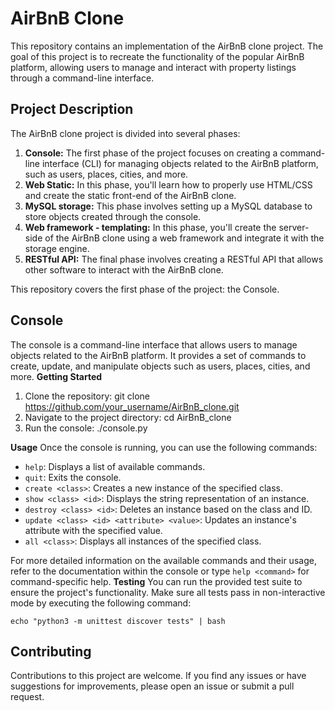 
# AirBnB Clone

This repository contains an implementation of the AirBnB clone project. The goal of this project is to recreate the functionality of the popular AirBnB platform, allowing users to manage and interact with property listings through a command-line interface.

## Project Description

The AirBnB clone project is divided into several phases:

1. **Console:** The first phase of the project focuses on creating a command-line interface (CLI) for managing objects related to the AirBnB platform, such as users, places, cities, and more.
2. **Web Static:** In this phase, you'll learn how to properly use HTML/CSS and create the static front-end of the AirBnB clone.
3. **MySQL storage:** This phase involves setting up a MySQL database to store objects created through the console.
4. **Web framework - templating:** In this phase, you'll create the server-side of the AirBnB clone using a web framework and integrate it with the storage engine.
5. **RESTful API:** The final phase involves creating a RESTful API that allows other software to interact with the AirBnB clone.

This repository covers the first phase of the project: the Console.

## Console

The console is a command-line interface that allows users to manage objects related to the AirBnB platform. It provides a set of commands to create, update, and manipulate objects such as users, places, cities, and more.
**Getting Started**

1. Clone the repository:
    git clone https://github.com/your_username/AirBnB_clone.git
2. Navigate to the project directory:
    cd AirBnB_clone
3. Run the console:
    ./console.py

**Usage**
Once the console is running, you can use the following commands:

- `help`: Displays a list of available commands.
- `quit`: Exits the console.
- `create <class>`: Creates a new instance of the specified class.
- `show <class> <id>`: Displays the string representation of an instance.
- `destroy <class> <id>`: Deletes an instance based on the class and ID.
- `update <class> <id> <attribute> <value>`: Updates an instance's attribute with the specified value.
- `all <class>`: Displays all instances of the specified class.

For more detailed information on the available commands and their usage, refer to the documentation within the console or type `help <command>` for command-specific help.
**Testing**
You can run the provided test suite to ensure the project's functionality. Make sure all tests pass in non-interactive mode by executing the following command:

    echo "python3 -m unittest discover tests" | bash
## Contributing

Contributions to this project are welcome. If you find any issues or have suggestions for improvements, please open an issue or submit a pull request.


